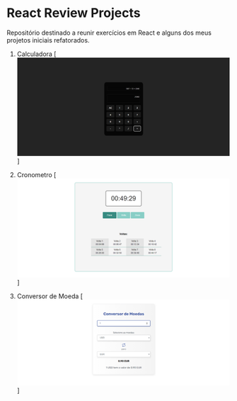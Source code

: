 
# React Review Projects
Repositório destinado a reunir exercícios em React e alguns dos meus projetos iniciais refatorados.

1. Calculadora 
[![Projeto][1_calculadora]]

2. Cronometro
[![Projeto][2_cronometro]]

3. Conversor de Moeda
[![Projeto][3_conversor_de_moedas]]

[1_calculadora]: assets/1_calculadora.webp
[2_cronometro]: assets/2_cronometro.webp
[3_conversor_de_moedas]: assets/3_conversor_de_moedas.webp


